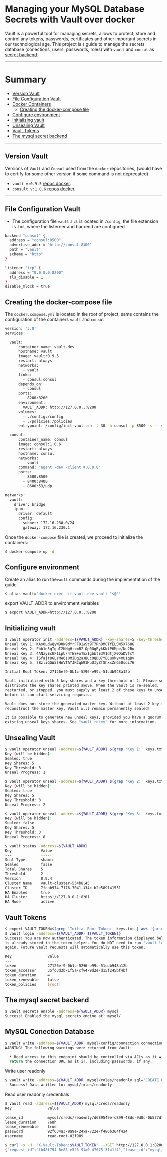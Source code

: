 # Managing your MySQL Database Secrets with Vault over docker

Vault is a powerful tool for managing secrets, allows to protect, store and control any tokens, passwords, certificates and other important secrets in our technological age. This project is a guide to manage the secrets database (conections, users, passwords, roles) with `vault` and `consul` as [secret backend](https://www.vaultproject.io/docs/secrets/consul/).

---------

# Summary


- [Version Vault](#version-vault)
- [File Configuration Vault](#file-onfiguration-vault)
- [Docker Containers](#docker-containers)
  - [Creating the docker-compose file](#creating-the-docker-compose-file)
- [Configure environment](#configure-environment)
- [initializing vault](#initializing-vault)
- [Unsealing Vault](#unsealing-vault)
- [Vault Tokens](#vault-tokens)
- [The mysql secret backend](#the-mysql-secret-backend)

---------

## Version Vault

Versions of `Vault` and `Consul` used from the `docker` repositories, (would have to certify for some other version if some command is not deprecated)

- `vault v:0.9.5`  [repos docker](https://hub.docker.com/_/vault/).
- `consult v:1.0.6` [repos docker](https://hub.docker.com/_/consul/).

---

## File Configuration Vault

- The configuration file `vault.hcl` is located in `/config`, the file extension is .hcl, where the listerner and backend are configured

```bash
backend "consul" {
  address = "consul:8500"
  advertise_addr = "http://consul:8300"
  path = "vault"
  scheme = "http"
}

listener "tcp" {
  address = "0.0.0.0:8200"
  tls_disable = 1
}
disable_mlock = true

````

## Creating the docker-compose file

The `docker.compose.yml` is located in the root of project, same contains the configuration of the containers `vault` and `consul`

```bash
version: '3.0'
services:

  vault:
      container_name: vault-dev
      hostname: vault
      image: vault:0.9.5
      restart: always
      networks:
        - vault
      links:
        - consul:consul
      depends_on:
        - consul
      ports:
        - 8200:8200
      environment:
        VAULT_ADDR: http://127.0.0.1:8200
      volumes:
        - ./config:/config
        - ./policies:/policies
      entrypoint: /config/init-vault.sh -t 30 -h consul -p 8500 -s -- vault server -config=/config/vault.hcl

  consul:
      container_name: consul
      image: consul:1.0.6
      restart: always
      hostname: consul
      networks:
        - vault
      command: "agent -dev -client 0.0.0.0"
      ports:
        - 8500:8500
        - 8400:8400
        - 8600:53/udp

networks:
  vault:
    driver: bridge
    ipam:
      driver: default
      config:
      - subnet: 172.16.230.0/24
        gateway: 172.16.230.1

```

Once the `docker-compose` file is created, we proceed to initialize the containers:

```bash
$ docker-compose up -d
```

## Configure environment

Create an alias to run the`vault` commands during the implementation of the guide.

```bash
$ alias vault='docker exec -it vault-dev vault "$@"'
````

export VAULT_ADDR to environment variables

```bash
$ export VAULT_ADDR=http://127.0.0.1:8200
```

## Initializing vault



```bash
$ vault operator init -address=${VAULT_ADDR} -key-shares=5 -key-threshold=2 > keys.txt
Unseal Key 1: KAs0LdwQyWD0N9dYrFF92ASt9T7Rn0MCTfELSW5X768G
Unseal Key 2: Fhb1n5qTguI2KNgHtzmBZiOp0OgBykKNtP6Mpe/Nu2Bu
Unseal Key 3: 4ANzyEcUF1LpU/4TEE+oThx1gbbtE3V1dtjX0QaDVfcY
Unseal Key 4: iSfajt0GLYMe6sOMiDg2a3BUcOQDU7YECuXky4mU1qBv
Unseal Key 5: 7BzliGGW5lHnVTAYJK2qWD1HuUIyZfShxxZnG50soi76

Initial Root Token: 27126ef9-0b1c-5296-e99c-51cdb948a12b

Vault initialized with 5 key shares and a key threshold of 2. Please securely
distribute the key shares printed above. When the Vault is re-sealed,
restarted, or stopped, you must supply at least 2 of these keys to unseal it
before it can start servicing requests.

Vault does not store the generated master key. Without at least 2 key to
reconstruct the master key, Vault will remain permanently sealed!

It is possible to generate new unseal keys, provided you have a quorum of
existing unseal keys shares. See "vault rekey" for more information.

```

## Unsealing Vault

```bash
$ vault operator unseal -address=${VAULT_ADDR} $(grep 'Key 1:' keys.txt | awk '{print $NF}')
Key (will be hidden):
Sealed: true
Key Shares: 5
Key Threshold: 3
Unseal Progress: 1

$ vault operator unseal -address=${VAULT_ADDR} $(grep 'Key 2:' keys.txt | awk '{print $NF}')
Key (will be hidden):
Sealed: true
Key Shares: 5
Key Threshold: 3
Unseal Progress: 2

$ vault operator unseal -address=${VAULT_ADDR} $(grep 'Key 3:' keys.txt | awk '{print $NF}')
Key (will be hidden):
Sealed: false
Key Shares: 5
Key Threshold: 3
Unseal Progress: 0

$ vault status -address=${VAULT_ADDR}
Key             Value
---             -----
Seal Type       shamir
Sealed          false
Total Shares    5
Threshold       2
Version         0.9.4
Cluster Name    vault-cluster-534b8145
Cluster ID      7fcab974-7176-7041-334c-b2e589141531
HA Enabled      true
HA Cluster      https://127.0.0.1:8201
HA Mode         active

```

## Vault Tokens

```bash
$ export VAULT_TOKEN=$(grep 'Initial Root Token:' keys.txt | awk '{print substr($NF, 1, length($NF)-1)}')
$ vault login -address=${VAULT_ADDR} ${VAULT_TOKEN}}
Success! You are now authenticated. The token information displayed below
is already stored in the token helper. You do NOT need to run "vault login"
again. Future Vault requests will automatically use this token.

Key                Value
---                -----
token              27126ef9-0b1c-5296-e99c-51cdb948a12b
token_accessor     35fd3d3b-1f5a-cf64-9d2e-d15f245bf4bf
token_duration     ∞
token_renewable    false
token_policies     [root]

```

## The mysql secret backend

```bash
$ vault secrets enable -address=${VAULT_ADDR} mysql
Success! Enabled the mysql secrets engine at: mysql/
```

## MySQL Conection Database

```bash
$ vault write -address=${VAULT_ADDR} mysql/config/connection connection_url="root:rootpw@tcp(127.0.0.1:3306)/"
WARNING! The following warnings were returned from Vault:

  * Read access to this endpoint should be controlled via ACLs as it will
  return the connection URL as it is, including passwords, if any.

```

Write user readonly

```bash
$ vault write -address=${VAULT_ADDR} mysql/roles/readonly sql="CREATE USER '{{name}}'@'%' IDENTIFIED BY '{{password}}';GRANT SELECT ON *.* TO '{{name}}'@'%';"
  Success! Data written to: mysql/roles/readonly

```

Read user readonly credentials

```bash
$ vault read -address=${VAULT_ADDR} mysql/creds/readonly
Key                Value
---                -----
lease_id           mysql/creds/readonly/d689549e-c899-48dc-9d0c-0b577d77b839
lease_duration     768h
lease_renewable    true
password           92f634a3-8a9e-245a-722e-f486b364f424
username           read-root-02f989

```  

```bash
$ curl -s -H  "X-Vault-Token:$VAULT_TOKEN"  -XGET http://127.0.0.1:8200/v1/mysql/creds/readonly
{"request_id":"fb48f794-6e88-e523-93a0-47075f3141f4","lease_id":"mysql/creds/readonly/15d331a5-9158-e876-2230-fe2de04e0456","renewable":true,"lease_duration":2764800,"data":{"password":"db6c08f8-36af-8954-a807-66cb6cb1c9d4","username":"read-root-b98d82"},"wrap_info":null,"warnings":null,"auth":null}

```
